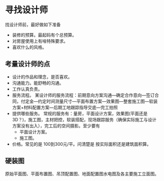 # 寻找设计师
找设计师前，最好做如下准备
* 装修的预算。最起码有个总预算。
* 对房屋使用上有啥特殊要求。
* 喜欢什么的风格。

## 考量设计师的点
* 设计的作品和理念，是否喜欢。
* 沟通能力。能舒畅的沟通。
* 工作认真负责。
* 服务流程。 某设计师的服务流程：前期意向方案沟通—确定合作意向—签订合同，付定金—约定时间测量尺寸—平面布置方案—效果图—整套施工图—软装方案+材料配置方案—后期工地跟踪指导交底—完工拍照
* 提供哪些服务。 常规的服务有：量房，平面设计方案，效果图(平面还是3D？)，施工图，主材把控，软装搭配，现场跟踪服务（确保实际施工与设计方案没有出入），完工后的空间摄影。至少要有
  * 平面设计方案。
  * 施工图。
* 价格。常见的是 100到300元/平。问清楚是 按实际面积还是建筑面积算。

## 硬装图
原始平面图、平面布置图、吊顶配置图、地面配置图水电图及各主要施工立面图。